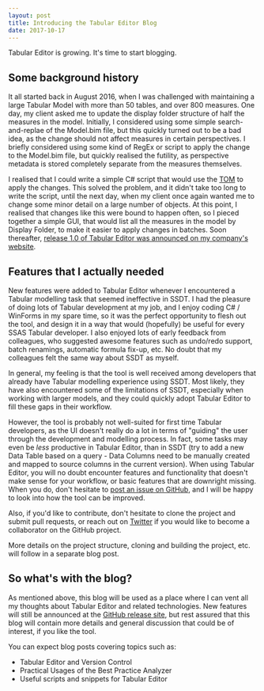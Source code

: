 ```yaml
---
layout: post
title: Introducing the Tabular Editor Blog
date: 2017-10-17
---
```


Tabular Editor is growing. It's time to start blogging.

## Some background history

It all started back in August 2016, when I was challenged with maintaining a large Tabular Model with more than 50 tables, and over 800 measures. One day, my client asked me to update the display folder structure of half the measures in the model. Initially, I considered using some simple search-and-replae of the Model.bim file, but this quickly turned out to be a bad idea, as the change should not affect measures in certain perspectives. I briefly considered using some kind of RegEx or script to apply the change to the Model.bim file, but quickly realised the futility, as perspective metadata is stored completely separate from the measures themselves.

I realised that I could write a simple C# script that would use the [TOM](https://docs.microsoft.com/en-us/sql/analysis-services/tabular-model-programming-compatibility-level-1200/introduction-to-the-tabular-object-model-tom-in-analysis-services-amo) to apply the changes. This solved the problem, and it didn't take too long to write the script, until the next day, when my client once again wanted me to change some minor detail on a large number of objects. At this point, I realised that changes like this were bound to happen often, so I pieced together a simple GUI, that would list all the measures in the model by Display Folder, to make it easier to apply changes in batches. Soon thereafter, [release 1.0 of Tabular Editor was announced on my company's website](http://www.kapacity.dk/a-new-way-to-work-with-sql-server-tabular-models-the-tabular-editor/).

## Features that I actually needed

New features were added to Tabular Editor whenever I encountered a Tabular modelling task that seemed ineffective in SSDT. I had the pleasure of doing lots of Tabular development at my job, and I enjoy coding C# / WinForms in my spare time, so it was the perfect opportunity to flesh out the tool, and design it in a way that would (hopefully) be useful for every SSAS Tabular developer. I also enjoyed lots of early feedback from colleagues, who suggested awesome features such as undo/redo support, batch renamings, automatic formula fix-up, etc. No doubt that my colleagues felt the same way about SSDT as myself.

In general, my feeling is that the tool is well received among developers that already have Tabular modelling experience using SSDT. Most likely, they have also encountered some of the limitations of SSDT, especially when working with larger models, and they could quickly adopt Tabular Editor to fill these gaps in their workflow.

However, the tool is probably not well-suited for first time Tabular developers, as the UI doesn't really do a lot in terms of "guiding" the user through the development and modelling process. In fact, some tasks may even be *less* productive in Tabular Editor, than in SSDT (try to add a new Data Table based on a query - Data Columns need to be manually created and mapped to source columns in the current version). When using Tabular Editor, you will no doubt encounter features and functionality that doesn't make sense for your workflow, or basic features that are downright missing. When you do, don't hesitate to [post an issue on GitHub](https://github.com/otykier/TabularEditor/issues), and I will be happy to look into how the tool can be improved.

Also, if you'd like to contribute, don't hesitate to clone the project and submit pull requests, or reach out on [Twitter](https://twitter.com/DOtykier) if you would like to become a collaborator on the GitHub project.

More details on the project structure, cloning and building the project, etc. will follow in a separate blog post.

## So what's with the blog?

As mentioned above, this blog will be used as a place where I can vent all my thoughts about Tabular Editor and related technologies. New features will still be announced at the [GitHub release site](https://github.com/otykier/TabularEditor/releases), but rest assured that this blog will contain more details and general discussion that could be of interest, if you like the tool.

You can expect blog posts covering topics such as:

- Tabular Editor and Version Control
- Practical Usages of the Best Practice Analyzer
- Useful scripts and snippets for Tabular Editor
